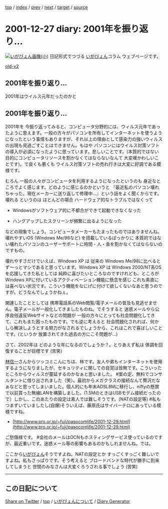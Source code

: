 [top](https://igapyon.github.io/diary/) 
 / [index](https://igapyon.github.io/diary/2001/index.html) 
 / [prev](https://igapyon.github.io/diary/2001/ig011225.html) 
 / [next](https://igapyon.github.io/diary/2002/ig020108.html) 
 / [target](https://igapyon.github.io/diary/2001/ig011227.html) 
 / [source](https://github.com/igapyon/diary/blob/gh-pages/2001/ig011227.html.src.md) 

2001-12-27 diary: 2001年を振り返り…
=====================================================================================================
[![いがぴょん画像(小)](https://igapyon.github.io/diary/images/iga200306s.jpg "いがぴょん")](https://igapyon.github.io/diary/memo/memoigapyon.html) 日記形式でつづる [いがぴょん](https://igapyon.github.io/diary/memo/memoigapyon.html)コラム ウェブページです。

[old-v2](ig011227-orig.html)

## 2001年を振り返り…

2001年はウイルス元年だったのかと


## 2001年を振り返り…

2001年を 今振り返ってみると、コンピュータ分野的には、ウィルス元年であったように思えます。一般の方々がパソコンを所有してインターネットを使うようになったという事情もありますが、それ以上の理由として感染力の強いウィルスの出現も見過ごすことはできません。もはや パソコンにはウイルス対策ソフトの導入が必須になったように思っています。悲しいことです。(本質的ではない目的にコンピュータリソースを割かなくてはならないなんて 大変嘆かわしいことです)。で良くも悪くも ウイルス対策ソフトの売れ行きは大変に好調である模様です。

むろん 一般の人々がコンピュータを利用するようになったというのも 身近なところでよく感じます。どのように感じるのかというと 『最近私のパソコン壊れちゃった。現在メーカーに送り返して修理中…』という話をよく聞くからです。壊れる というのは ほとんどの場合 ハードウェア的なトラブルではなくって

* Windowsがソフトウェア的に不都合ができて起動できなくなった
  
* ハングアップしたスクリーンが頻繁に出るようになった

などの現象でしょう。コンピュータメーカーもたまったものではありませんね。壊れやすいOS (Windows Me/98など) を搭載しているばっかりに 本質的ではない壊れたパソコンのユーザーサポートに時間・人・金を割かなくてはならないのですもの。

壊れやすさだけでいえば、Windows XP は 従来の Windows Me/98に比べると ず～っとマシであると思っています。Windows
XP は Windows 2000/NT系OSを応援してきた私としては 純粋に喜びたいところなのですけれども、ところが
Windows XPに付いているアクティべーション機能に懸念を感じ これも素直には喜べない状況です。こういう機能をなにげに付けて欲しくないなあと思うのですが、どうなんでしょうかねぇ。

関連したこととしては 携帯電話系のWeb閲覧/電子メールの普及も見逃せません。電子メールが一般化してきましたものね。でそうすると 迷惑メールやら公序良俗違反Webサイトなどの問題が 一般の方々にとっても社会問題化してきて、これもまた困ったものです。でも逆に考えると 社会問題化されれば、何かしら解決しようとする努力がなされるでしょうから、これはこれで喜ばしいことです。(というか 放置されてきた過去の方にこそ問題が…)

さて、2002年は どのような年になるのでしょうか？。とりあえず私は 体調を回復することが目標です
(苦笑)

[林信一](http://www.angelwaltz.net/)さんからツッコミこんにちは、林です。友人や弟もインターネットを使用するようになりましたが、セキュリティに関しての自覚は皆無です。こういったところからウィルスが蔓延するのかなぁと思いました。
#案の定、無料でコンサルタントに借り出されました（笑）。最初からメガクラスの接続なんて贅沢だなぁなどと思ってしまいました。個人的にも年末ADSL8Mに移行し、niftyの懸賞で以前貰った無線LANを構築しました。(1.5MのときはUSBモデム接続だったので）しかし、このあたりの設定は素人では難しそうです。(NATの設定等)
#私もつまずいていましたし(自爆)そういえば、藤原氏はサイバーテロにあっている模様ですね。

* [http://www.pro.or.jp/~fuji/pasocomlife/2001-12-29.html](http://www.pro.or.jp/~fuji/pasocomlife/2001-12-29.html)

ご愁傷様です。
#会社のメールはOCNもホスティングサービス使っているのですが、最近重いです。迷惑メール等の影響もあるのかもしれませんね。では。

ここから[いがぴょん](http://www.igapyon.jp/igapyon/diary/memo/memoigapyon.html)そうですよね。NATの設定とか すっごくすっごく難しいですよね。私もさっぱりです。そう考えると ブロードバンドな時代が勝手に到来してしまうと 世間のみなさんは大変くろうされる事でしょう
(苦笑)

----------------------------------------------------------------------------------------------------

## この日記について

[Share on Twitter](https://twitter.com/intent/tweet?hashtags=igapyon%2Cdiary%2C%E3%81%84%E3%81%8C%E3%81%B4%E3%82%87%E3%82%93&text=2001%E5%B9%B4%E3%82%92%E6%8C%AF%E3%82%8A%E8%BF%94%E3%82%8A%E2%80%A6&url=https%3A%2F%2Figapyon.github.io%2Fdiary%2F2001%2Fig011227.html) / [top](https://igapyon.github.io/diary/) / [いがぴょんについて](https://igapyon.github.io/diary/memo/memoigapyon.html) / [Diary Generator](https://github.com/igapyon/igapyonv3)
